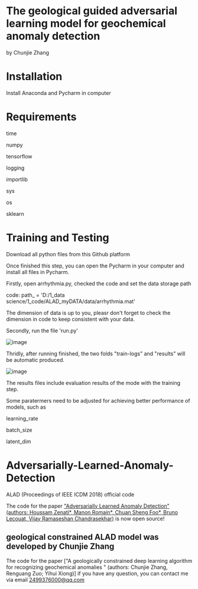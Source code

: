 # The geological guided adversarial learning model for geochemical anomaly detection 
by Chunjie Zhang 

# Installation
Install Anaconda and Pycharm in computer
 
# Requirements
time

numpy 

tensorflow 

logging

importlib

sys

os

sklearn

# Training and Testing
Download all python files from this Github platform  

Once finished this step, you can open the Pycharm in your computer and install all files in Pycharm.

Firstly, open arrhythmia.py, checked the code and set the data storage path 

code: path_ = 'D:/1_data science/1_code/ALAD_myDATA/data/arrhythmia.mat'

The dimension of data is up to you, pleasr don't forget to check the dimension in code to keep consistent with your data. 


Secondly, run the file 'run.py'

![image](https://user-images.githubusercontent.com/87849739/153409331-60f8b7e1-ceb1-49bf-b8d5-e14050782d80.png)


Thridly, after running finished, the two folds "train-logs" and "results" will be automatic produced. 

![image](https://user-images.githubusercontent.com/87849739/153411041-e100a828-0251-48c0-947b-c7373e7771d2.png)

The results files include evaluation results of the mode with the training step.

Some paratermers need to be adjusted for achieving better performance of models, such as

learning_rate

batch_size

latent_dim

 # Adversarially-Learned-Anomaly-Detection
ALAD (Proceedings of IEEE ICDM 2018) official code

The code for the paper ["Adversarially Learned Anomaly Detection" (authors: Houssam Zenati*, Manon Romain*, Chuan Sheng Foo*, Bruno Lecouat, Vijay Ramaseshan Chandrasekhar)](https://arxiv.org/abs/1812.02288) is now open source! 


## geological constrained ALAD model was developed by Chunjie Zhang

The code for the paper ["A geologically constrained deep learning algorithm for recognizing geochemical anomalies  " (authors: Chunjie Zhang, Renguang Zuo; Yihui Xiong)]
if you have any question, you can contact me via email 2499376000@qq.com
